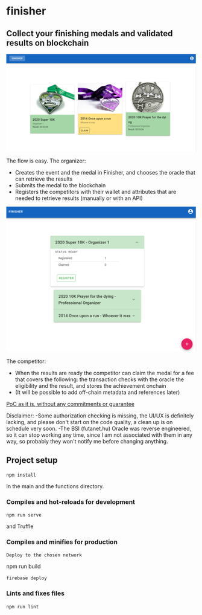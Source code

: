 # finisher

## Collect your finishing medals and validated results on blockchain

![Home screen](home.png "Home screen")

The flow is easy.
The organizer:
- Creates the event and the medal in Finisher, and chooses the oracle that can retrieve the results
- Submits the medal to the blockchain
- Registers the competitors with their wallet and attributes that are needed to retrieve results (manually or with an API)

![Manager screen](manage.png "Manager screen")

The competitor:
- When the results are ready the competitor can claim the medal for a fee that covers the following: the transaction checks with the oracle the eligibility and the result, and stores the achievement onchain
- (It will be possible to add off-chain metadata and references later)

[PoC as it is, without any commitments or guarantee](https://finisher-e976e.web.app/)

Disclaimer:
-Some authorization checking is missing, the UI/UX is definitely lacking, and please don't start on the code quality, a clean up is on schedule very soon.
-The BSI (futanet.hu) Oracle was reverse engineered, so it can stop working any time, since I am not associated with them in any way, so probably they won't notify me before changing anything.

## Project setup
```
npm install 
```
In the main and the functions directory.

### Compiles and hot-reloads for development
```
npm run serve
```
and Truffle


### Compiles and minifies for production
```
Deploy to the chosen network
```
npm run build
```
firebase deploy
```


### Lints and fixes files
```
npm run lint
```
